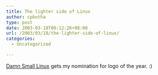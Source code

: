 ```yaml
---
title: The lighter side of Linux
author: cpbotha
type: post
date: 2003-03-18T00:12:26+00:00
url: /2003/03/18/the-lighter-side-of-linux/
categories:
  - Uncategorized

---
```

[Damn Small Linux][1] gets my nomination for logo of the year. :)

 [1]: http://www.damnsmalllinux.org/

